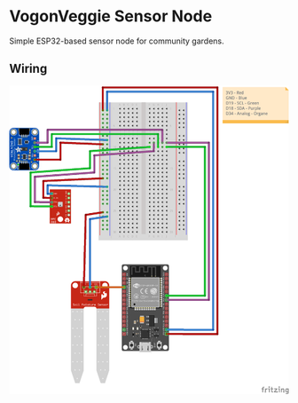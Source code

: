 # VogonVeggie Sensor Node

Simple ESP32-based sensor node for community gardens. 

## Wiring

![](docs/wiring.png)
